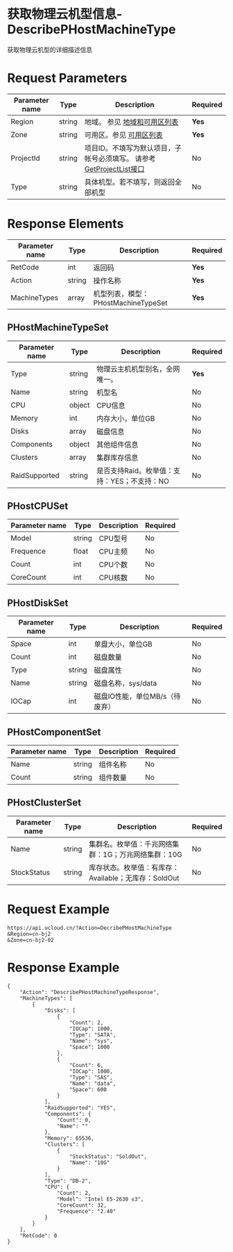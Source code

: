 # 获取物理云机型信息-DescribePHostMachineType

获取物理云机型的详细描述信息

# Request Parameters
|Parameter name|Type|Description|Required|
|---|---|---|---|
|Region|string|地域。 参见 [地域和可用区列表](api/summary/regionlist)|**Yes**|
|Zone|string|可用区。参见 [可用区列表](api/summary/regionlist)|**Yes**|
|ProjectId|string|项目ID。不填写为默认项目，子帐号必须填写。 请参考[GetProjectList接口](api/summary/get_project_list)|No|
|Type|string|具体机型。若不填写，则返回全部机型|No|

# Response Elements
|Parameter name|Type|Description|Required|
|---|---|---|---|
|RetCode|int|返回码|**Yes**|
|Action|string|操作名称|**Yes**|
|MachineTypes|array|机型列表，模型：PHostMachineTypeSet|**Yes**|

## PHostMachineTypeSet
|Parameter name|Type|Description|Required|
|---|---|---|---|
|Type|string|物理云主机机型别名，全网唯一。|**Yes**|
|Name|string|机型名|No|
|CPU|object|CPU信息|No|
|Memory|int|内存大小，单位GB|No|
|Disks|array|磁盘信息|No|
|Components|object|其他组件信息|No|
|Clusters|array|集群库存信息|No|
|RaidSupported|string|是否支持Raid。枚举值：支持：YES；不支持：NO|No|

## PHostCPUSet
|Parameter name|Type|Description|Required|
|---|---|---|---|
|Model|string|CPU型号|No|
|Frequence|float|CPU主频|No|
|Count|int|CPU个数|No|
|CoreCount|int|CPU核数|No|

## PHostDiskSet
|Parameter name|Type|Description|Required|
|---|---|---|---|
|Space|int|单盘大小，单位GB|No|
|Count|int|磁盘数量|No|
|Type|string|磁盘属性|No|
|Name|string|磁盘名称，sys/data|No|
|IOCap|int|磁盘IO性能，单位MB/s（待废弃）|No|

## PHostComponentSet
|Parameter name|Type|Description|Required|
|---|---|---|---|
|Name|string|组件名称|No|
|Count|string|组件数量|No|

## PHostClusterSet
|Parameter name|Type|Description|Required|
|---|---|---|---|
|Name|string|集群名。枚举值：千兆网络集群：1G；万兆网络集群：10G|No|
|StockStatus|string|库存状态。枚举值：有库存：Available；无库存：SoldOut|No|

# Request Example
```
https://api.ucloud.cn/?Action=DecribePHostMachineType
&Region=cn-bj2
&Zone=cn-bj2-02
```

# Response Example
```
{
    "Action": "DescribePHostMachineTypeResponse", 
    "MachineTypes": [
        {
            "Disks": [
                {
                    "Count": 2, 
                    "IOCap": 1000, 
                    "Type": "SATA", 
                    "Name": "sys", 
                    "Space": 1000
                }, 
                {
                    "Count": 6, 
                    "IOCap": 1000, 
                    "Type": "SAS", 
                    "Name": "data", 
                    "Space": 600
                }
            ], 
            "RaidSupported": "YES", 
            "Components": {
                "Count": 0, 
                "Name": ""
            }, 
            "Memory": 65536, 
            "Clusters": [
                {
                    "StockStatus": "SoldOut", 
                    "Name": "10G"
                }
            ], 
            "Type": "DB-2", 
            "CPU": {
                "Count": 2, 
                "Model": "Intel E5-2630 v3", 
                "CoreCount": 32, 
                "Frequence": "2.40"
            }
        }
    ], 
    "RetCode": 0
}
```


